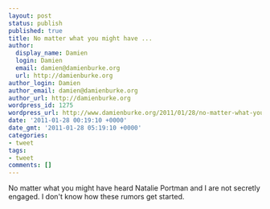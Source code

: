 ```yaml
---
layout: post
status: publish
published: true
title: No matter what you might have ...
author:
  display_name: Damien
  login: Damien
  email: damien@damienburke.org
  url: http://damienburke.org
author_login: Damien
author_email: damien@damienburke.org
author_url: http://damienburke.org
wordpress_id: 1275
wordpress_url: http://www.damienburke.org/2011/01/28/no-matter-what-you-might-have/
date: '2011-01-28 00:19:10 +0000'
date_gmt: '2011-01-28 05:19:10 +0000'
categories:
- tweet
tags:
- tweet
comments: []
---
```

<p>No matter what you might have heard Natalie Portman and I are not secretly engaged. I don't know how these rumors get started.</p>
